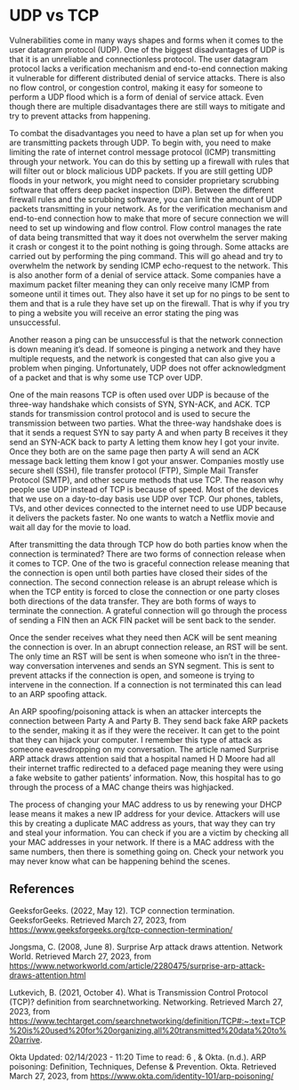 # UDP vs TCP 
  Vulnerabilities come in many ways shapes and forms when it comes to the user datagram protocol (UDP). One of the biggest disadvantages of UDP is that it is an unreliable and connectionless protocol. The user datagram protocol lacks a verification mechanism and end-to-end connection making it vulnerable for different distributed denial of service attacks. There is also no flow control, or congestion control, making it easy for someone to perform a UDP flood which is a form of denial of service attack. Even though there are multiple disadvantages there are still ways to mitigate and try to prevent attacks from happening.

  To combat the disadvantages you need to have a plan set up for when you are transmitting packets through UDP. To begin with, you need to make limiting the rate of internet control message protocol (ICMP) transmitting through your network. You can do this by setting up a firewall with rules that will filter out or block malicious UDP packets. If you are still getting UDP floods in your network, you might need to consider proprietary scrubbing software that offers deep packet inspection (DIP).  Between the different firewall rules and the scrubbing software, you can limit the amount of UDP packets transmitting in your network. As for the verification mechanism and end-to-end connection how to make that more of secure connection we will need to set up windowing and flow control. Flow control manages the rate of data being transmitted that way it does not overwhelm the server making it crash or congest it to the point nothing is going through. Some attacks are carried out by performing the ping command. This will go ahead and try to overwhelm the network by sending ICMP echo-request to the network. This is also another form of a denial of service attack. Some companies have a maximum packet filter meaning they can only receive many ICMP from someone until it times out. They also have it set up for no pings to be sent to them and that is a rule they have set up on the firewall. That is why if you try to ping a website you will receive an error stating the ping was unsuccessful. 

  Another reason a ping can be unsuccessful is that the network connection is down meaning it’s dead. If someone is pinging a network and they have multiple requests, and the network is congested that can also give you a problem when pinging.    Unfortunately, UDP does not offer acknowledgment of a packet and that is why some use TCP over UDP. 

  One of the main reasons TCP is often used over UDP is because of the three-way handshake which consists of SYN, SYN-ACK, and ACK. TCP stands for transmission control protocol and is used to secure the transmission between two parties. What the three-way handshake does is that it sends a request SYN to say party A and when party B receives it they send an SYN-ACK back to party A letting them know hey I got your invite. Once they both are on the same page then party A will send an ACK message back letting them know I got your answer. Companies mostly use secure shell (SSH), file transfer protocol (FTP), Simple Mail Transfer Protocol (SMTP), and other secure methods that use TCP. The reason why people use UDP instead of TCP is because of speed. Most of the devices that we use on a day-to-day basis use UDP over TCP. Our phones, tablets, TVs, and other devices connected to the internet need to use UDP because it delivers the packets faster. No one wants to watch a Netflix movie and wait all day for the movie to load.

  After transmitting the data through TCP how do both parties know when the connection is terminated? There are two forms of connection release when it comes to TCP. One of the two is graceful connection release meaning that the connection is open until both parties have closed their sides of the connection. The second connection release is an abrupt release which is when the TCP entity is forced to close the connection or one party closes both directions of the data transfer. They are both forms of ways to terminate the connection. A grateful connection will go through the process of sending a FIN then an ACK FIN packet will be sent back to the sender.

  Once the sender receives what they need then ACK will be sent meaning the connection is over. In an abrupt connection release, an RST will be sent. The only time an RST will be sent is when someone who isn’t in the three-way conversation intervenes and sends an SYN segment. This is sent to prevent attacks if the connection is open, and someone is trying to intervene in the connection. If a connection is not terminated this can lead to an ARP spoofing attack.

  An ARP spoofing/poisoning attack is when an attacker intercepts the connection between Party A and Party B. They send back fake ARP packets to the sender, making it as if they were the receiver. It can get to the point that they can hijack your computer. I remember this type of attack as someone eavesdropping on my conversation. The article named Surprise ARP attack draws attention said that a hospital named H D Moore had all their internet traffic redirected to a defaced page meaning they were using a fake website to gather patients’ information. Now, this hospital has to go through the process of a MAC change theirs was highjacked. 

  The process of changing your MAC address to us by renewing your DHCP lease means it makes a new IP address for your device. Attackers will use this by creating a duplicate MAC address as yours, that way they can try and steal your information. You can check if you are a victim by checking all your MAC addresses in your network. If there is a MAC address with the same numbers, then there is something going on. Check your network you may never know what can be happening behind the scenes. 

  ## References

GeeksforGeeks. (2022, May 12). TCP connection termination. GeeksforGeeks. Retrieved March 27, 2023, from https://www.geeksforgeeks.org/tcp-connection-termination/ 

Jongsma, C. (2008, June 8). Surprise Arp attack draws attention. Network World. Retrieved March 27, 2023, from https://www.networkworld.com/article/2280475/surprise-arp-attack-draws-attention.html 

Lutkevich, B. (2021, October 4). What is Transmission Control Protocol (TCP)? definition from searchnetworking. Networking. Retrieved March 27, 2023, from https://www.techtarget.com/searchnetworking/definition/TCP#:~:text=TCP%20is%20used%20for%20organizing,all%20transmitted%20data%20to%20arrive.

Okta Updated: 02/14/2023 - 11:20 Time to read: 6 , & Okta. (n.d.). ARP poisoning: Definition, Techniques, Defense & Prevention. Okta. Retrieved March 27, 2023, from https://www.okta.com/identity-101/arp-poisoning/ 

             
